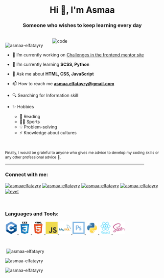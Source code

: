 <h1 align="center">Hi 👋, I'm Asmaa</h1>
<h3 align="center">Someone who wishes to keep learning every day</h3>

<br>

<img width="350" align="right" alt="code" src="https://th.bing.com/th/id/R.ec5661da953af647bf0cd8bc2c852afb?rik=U8dgcy%2bZUip4Og&riu=http%3a%2f%2fcdn.lowgif.com%2ffull%2f64fbeee9caf183b6-.gif&ehk=ujY%2b0qjns9xMDgRzomapfqaky357HrzgXMMM0SBDflg%3d&risl=&pid=ImgRaw&r=0" alt="">
          
<p align="left"> <img src="https://komarev.com/ghpvc/?username=asmaa-elfatayry&label=Profile%20views&color=0e75b6&style=flat" alt="asmaa-elfatayry" /> </p>

- 🔭 I’m currently working on [Challenges in the frontend mentor site](https://github.com/asmaa-elfatayry/Frontend-Mentor-Challenges)

- 🌱 I’m currently learning **SCSS, Python**

- 💬 Ask me about **HTML, CSS, JavaScript**

- 📫 How to reach me **asmaa.elfatayry@gmail.com**

- 🔍 Searching for Information skill

- ✨ Hobbies
 
  - 📖 Reading
  - 🤸‍♂️ Sports
  - 💡 Problem-solving
  - ⚡ Knowledge about cultures
 
 <br>
<p style="font-size:12px">Finally, I would be grateful to anyone who gives me advice to develop my coding skills or any other professional advice 🙏.</p>
 <hr style=" width:90%; height:2px; align-align:center">

<h3 align="left">Connect with me:</h3>
<p align="left">
<a href="https://codepen.io/asmaaelfatayry" target="blank"><img align="center" src="https://raw.githubusercontent.com/rahuldkjain/github-profile-readme-generator/master/src/images/icons/Social/codepen.svg" alt="asmaaelfatayry" height="30" width="40" /></a>
<a href="https://linkedin.com/in/asmaa-elfatayry" target="blank"><img align="center" src="https://raw.githubusercontent.com/rahuldkjain/github-profile-readme-generator/master/src/images/icons/Social/linked-in-alt.svg" alt="asmaa-elfatayry" height="30" width="40" /></a>
<a href="https://fb.com/asmaa.elfatayry" target="blank"><img align="center" src="https://raw.githubusercontent.com/rahuldkjain/github-profile-readme-generator/master/src/images/icons/Social/facebook.svg" alt="asmaa-elfatayry" height="30" width="40" /></a>
<a href="https://www.behance.net/asmaaelfatayry" target="blank"><img align="center" src="https://raw.githubusercontent.com/rahuldkjain/github-profile-readme-generator/master/src/images/icons/Social/behance.svg" alt="asmaa-elfatayry" height="30" width="40" /></a>
<a href="https://codeforces.com/profile/evet" target="blank"><img align="center" src="https://raw.githubusercontent.com/rahuldkjain/github-profile-readme-generator/master/src/images/icons/Social/codeforces.svg" alt="evet" height="30" width="40" /></a>
</p>
<br>

<h3 align="left">Languages and Tools:</h3>
<p align="left"> <a href="https://www.w3schools.com/cpp/" target="_blank" rel="noreferrer"> <img src="https://raw.githubusercontent.com/devicons/devicon/master/icons/cplusplus/cplusplus-original.svg" alt="cplusplus" width="40" height="40"/> </a> <a href="https://www.w3schools.com/css/" target="_blank" rel="noreferrer"> <img src="https://raw.githubusercontent.com/devicons/devicon/master/icons/css3/css3-original-wordmark.svg" alt="css3" width="40" height="40"/> </a> <a href="https://www.w3.org/html/" target="_blank" rel="noreferrer"> <img src="https://raw.githubusercontent.com/devicons/devicon/master/icons/html5/html5-original-wordmark.svg" alt="html5" width="40" height="40"/> </a> <a href="https://developer.mozilla.org/en-US/docs/Web/JavaScript" target="_blank" rel="noreferrer"> <img src="https://raw.githubusercontent.com/devicons/devicon/master/icons/javascript/javascript-original.svg" alt="javascript" width="40" height="40"/> </a> <a href="https://www.mysql.com/" target="_blank" rel="noreferrer"> <img src="https://raw.githubusercontent.com/devicons/devicon/master/icons/mysql/mysql-original-wordmark.svg" alt="mysql" width="40" height="40"/> </a> <a href="https://www.photoshop.com/en" target="_blank" rel="noreferrer"> <img src="https://raw.githubusercontent.com/devicons/devicon/master/icons/photoshop/photoshop-line.svg" alt="photoshop" width="40" height="40"/> </a> <a href="https://www.python.org" target="_blank" rel="noreferrer"> <img src="https://raw.githubusercontent.com/devicons/devicon/master/icons/python/python-original.svg" alt="python" width="40" height="40"/> </a> <a href="https://reactjs.org/" target="_blank" rel="noreferrer"> <img src="https://raw.githubusercontent.com/devicons/devicon/master/icons/react/react-original-wordmark.svg" alt="react" width="40" height="40"/> </a> <a href="https://sass-lang.com" target="_blank" rel="noreferrer"> <img src="https://raw.githubusercontent.com/devicons/devicon/master/icons/sass/sass-original.svg" alt="sass" width="40" height="40"/> </a> </p>

<br>

<p  style="width:100%">&nbsp;<img width="450px"src="https://github-readme-stats.vercel.app/api?username=asmaa-elfatayry&show_icons=true&locale=en" alt="asmaa-elfatayry" /></p>
<p style="width:100%" ><img width="450px"  src="https://github-readme-stats.vercel.app/api/top-langs?username=asmaa-elfatayry&show_icons=true&locale=en&layout=compact" alt="asmaa-elfatayry" /></p>

<p style="width:100%"  ><img width="450px" src="https://github-readme-streak-stats.herokuapp.com/?user=asmaa-elfatayry&" alt="asmaa-elfatayry" /></p>
